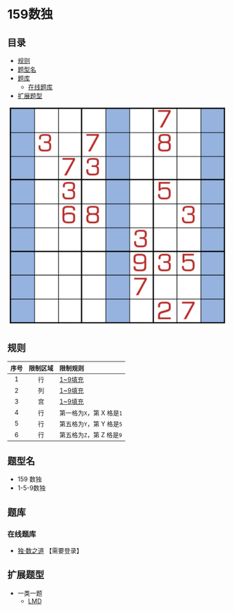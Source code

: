 # 159数独
<!-- START doctoc generated TOC please keep comment here to allow auto update -->
<!-- DON'T EDIT THIS SECTION, INSTEAD RE-RUN doctoc TO UPDATE -->
## 目录

- [规则](#%E8%A7%84%E5%88%99)
- [题型名](#%E9%A2%98%E5%9E%8B%E5%90%8D)
- [题库](#%E9%A2%98%E5%BA%93)
  - [在线题库](#%E5%9C%A8%E7%BA%BF%E9%A2%98%E5%BA%93)
- [扩展题型](#%E6%89%A9%E5%B1%95%E9%A2%98%E5%9E%8B)

<!-- END doctoc generated TOC please keep comment here to allow auto update -->

![题](../../../../images/sudoku/159数独.png)

## 规则

| 序号  | 限制区域 | 限制规则              |
|:---:|:----:|:------------------|
|  1  |  行   | [1~9填充]           |
|  2  |  列   | [1~9填充]           |
|  3  |  宫   | [1~9填充]           |
|  4  |  行   | 第一格为`X`，第 X 格是`1` |
|  5  |  行   | 第五格为`Y`，第 Y 格是`5` |
|  6  |  行   | 第五格为`Z`，第 Z 格是`9` |

## 题型名

- 159 数独
- 1-5-9数独

## 题库

### 在线题库

- [独·数之道](http://www.sudokufans.org.cn/lx/game.index.php?type=159) 【需要登录】

## 扩展题型

- 一类一题
  - [LMD](https://logic-masters.de/Raetselportal/Suche/erweitert.php?tag_id=9333)

[1~9填充]: ../../../../rules/rules.md#1to9填充
